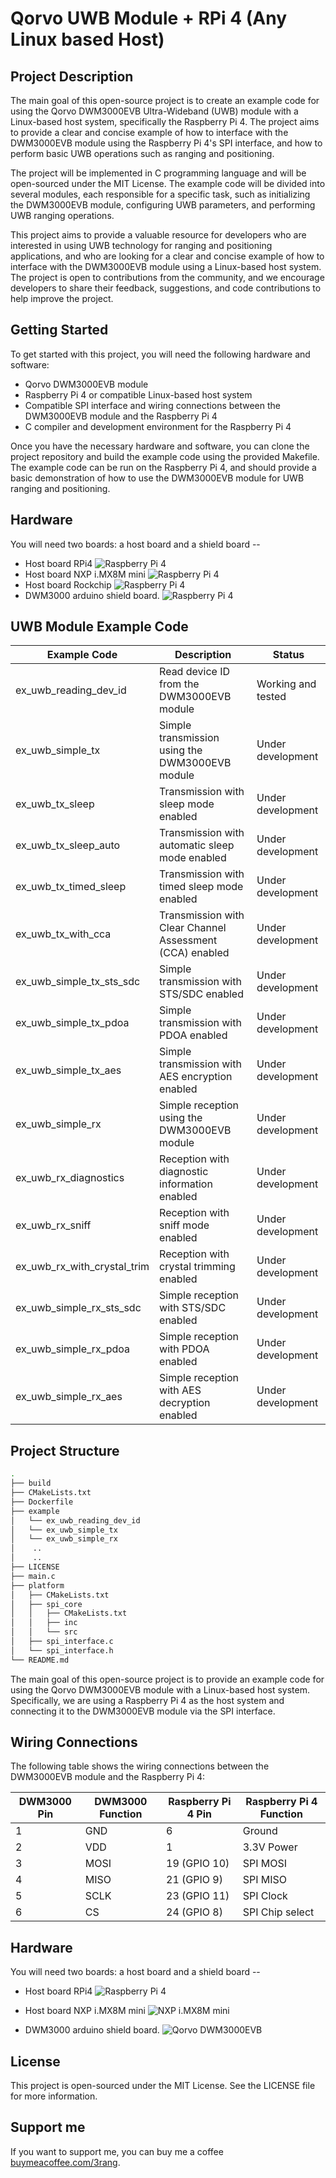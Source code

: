 # Qorvo UWB Module + RPi 4 (Any Linux based Host)

## Project Description

The main goal of this open-source project is to create an example code for using the Qorvo DWM3000EVB Ultra-Wideband (UWB) module with a Linux-based host system, specifically the Raspberry Pi 4. The project aims to provide a clear and concise example of how to interface with the DWM3000EVB module using the Raspberry Pi 4's SPI interface, and how to perform basic UWB operations such as ranging and positioning.

The project will be implemented in C programming language and will be open-sourced under the MIT License. The example code will be divided into several modules, each responsible for a specific task, such as initializing the DWM3000EVB module, configuring UWB parameters, and performing UWB ranging operations.

This project aims to provide a valuable resource for developers who are interested in using UWB technology for ranging and positioning applications, and who are looking for a clear and concise example of how to interface with the DWM3000EVB module using a Linux-based host system. The project is open to contributions from the community, and we encourage developers to share their feedback, suggestions, and code contributions to help improve the project.

## Getting Started

To get started with this project, you will need the following hardware and software:

- Qorvo DWM3000EVB module
- Raspberry Pi 4 or compatible Linux-based host system
- Compatible SPI interface and wiring connections between the DWM3000EVB module and the Raspberry Pi 4
- C compiler and development environment for the Raspberry Pi 4

Once you have the necessary hardware and software, you can clone the project repository and build the example code using the provided Makefile. The example code can be run on the Raspberry Pi 4, and should provide a basic demonstration of how to use the DWM3000EVB module for UWB ranging and positioning.

## Hardware
You will need two boards: a host board and a shield board --
* Host board RPi4
![Raspberry Pi 4](https://github.com/3rang/Qorvo_UWB_Linux/blob/v0.1/doc/pic_dwm3000evb.PNG)
* Host board NXP i.MX8M mini
![Raspberry Pi 4](https://github.com/3rang/Qorvo_UWB_Linux/blob/v0.1/doc/pic_dwm3000evb.PNG)
* Host board Rockchip
![Raspberry Pi 4](https://github.com/3rang/Qorvo_UWB_Linux/blob/v0.1/doc/pic_dwm3000evb.PNG)
* DWM3000 arduino shield board.
![Raspberry Pi 4](https://github.com/3rang/Qorvo_UWB_Linux/blob/v0.1/doc/pic_dwm3000evb.PNG)


## UWB Module Example Code

| Example Code | Description | Status |
|--------------|-------------|--------|
| ex_uwb_reading_dev_id | Read device ID from the DWM3000EVB module | Working and tested |
| ex_uwb_simple_tx | Simple transmission using the DWM3000EVB module | Under development |
| ex_uwb_tx_sleep | Transmission with sleep mode enabled | Under development |
| ex_uwb_tx_sleep_auto | Transmission with automatic sleep mode enabled | Under development |
| ex_uwb_tx_timed_sleep | Transmission with timed sleep mode enabled | Under development |
| ex_uwb_tx_with_cca | Transmission with Clear Channel Assessment (CCA) enabled | Under development |
| ex_uwb_simple_tx_sts_sdc | Simple transmission with STS/SDC enabled | Under development |
| ex_uwb_simple_tx_pdoa | Simple transmission with PDOA enabled | Under development |
| ex_uwb_simple_tx_aes | Simple transmission with AES encryption enabled | Under development |
| ex_uwb_simple_rx | Simple reception using the DWM3000EVB module | Under development |
| ex_uwb_rx_diagnostics | Reception with diagnostic information enabled | Under development |
| ex_uwb_rx_sniff | Reception with sniff mode enabled | Under development |
| ex_uwb_rx_with_crystal_trim | Reception with crystal trimming enabled | Under development |
| ex_uwb_simple_rx_sts_sdc | Simple reception with STS/SDC enabled | Under development |
| ex_uwb_simple_rx_pdoa | Simple reception with PDOA enabled | Under development |
| ex_uwb_simple_rx_aes | Simple reception with AES decryption enabled | Under development |

## Project Structure 

```sh
.
├── build
├── CMakeLists.txt
├── Dockerfile
├── example
│   └── ex_uwb_reading_dev_id
│   └── ex_uwb_simple_tx
│   └── ex_uwb_simple_rx
│    ..
│    ..
├── LICENSE
├── main.c
├── platform
│   ├── CMakeLists.txt
│   ├── spi_core
│   │   ├── CMakeLists.txt
│   │   ├── inc
│   │   └── src
│   ├── spi_interface.c
│   └── spi_interface.h
└── README.md

```



The main goal of this open-source project is to provide an example code for using the Qorvo DWM3000EVB module with a Linux-based host system. Specifically, we are using a Raspberry Pi 4 as the host system and connecting it to the DWM3000EVB module via the SPI interface.


## Wiring Connections

The following table shows the wiring connections between the DWM3000EVB module and the Raspberry Pi 4:

| DWM3000 Pin | DWM3000 Function | Raspberry Pi 4 Pin | Raspberry Pi 4 Function |
|-------------|-----------------|--------------------|--------------------------|
| 1           | GND             | 6                  | Ground                   |
| 2           | VDD             | 1                  | 3.3V Power               |
| 3           | MOSI            | 19 (GPIO 10)       | SPI MOSI                  |
| 4           | MISO            | 21 (GPIO 9)        | SPI MISO                  |
| 5           | SCLK            | 23 (GPIO 11)       | SPI Clock                 |
| 6           | CS              | 24 (GPIO 8)        | SPI Chip select           |

## Hardware
You will need two boards: a host board and a shield board --

* Host board RPi4
![Raspberry Pi 4](https://github.com/3rang/Qorvo_UWB_Linux/blob/v0.1/doc/rpi4.PNG)

* Host board NXP i.MX8M mini
![NXP i.MX8M mini](https://github.com/3rang/Qorvo_UWB_Linux/blob/v0.1/doc/imx8.PNG)

* DWM3000 arduino shield board.
![Qorvo DWM3000EVB](https://github.com/3rang/Qorvo_UWB_Linux/blob/v0.1/doc/pic_dwm3000evb.PNG)


## License

This project is open-sourced under the MIT License. See the LICENSE file for more information.

## Support me

If you want to support me, you can buy me a coffee [buymeacoffee.com/3rang](www.edgex.one).
